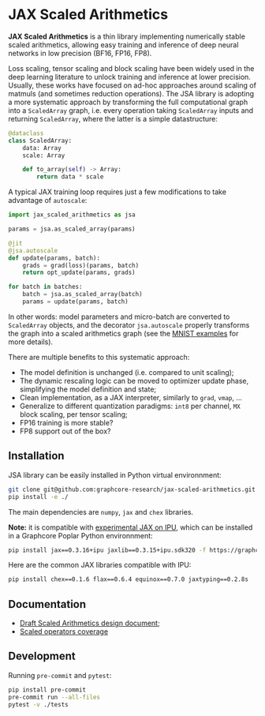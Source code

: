 # JAX Scaled Arithmetics

**JAX Scaled Arithmetics** is a thin library implementing numerically stable scaled arithmetics, allowing easy training and inference of
deep neural networks in low precision (BF16, FP16, FP8).

Loss scaling, tensor scaling and block scaling have been widely used in the deep learning literature to unlock training and inference at lower precision. Usually, these works have focused on ad-hoc approaches around scaling of matmuls (and sometimes reduction operations). The JSA library is adopting a more systematic approach by transforming the full computational graph into a `ScaledArray` graph, i.e. every operation taking `ScaledArray` inputs and returning `ScaledArray`, where the latter is a simple datastructure:
```python
@dataclass
class ScaledArray:
    data: Array
    scale: Array

    def to_array(self) -> Array:
        return data * scale
```

A typical JAX training loop requires just a few modifications to take advantage of `autoscale`:
```python
import jax_scaled_arithmetics as jsa

params = jsa.as_scaled_array(params)

@jit
@jsa.autoscale
def update(params, batch):
    grads = grad(loss)(params, batch)
    return opt_update(params, grads)

for batch in batches:
    batch = jsa.as_scaled_array(batch)
    params = update(params, batch)
```
In other words: model parameters and micro-batch are converted to `ScaledArray` objects, and the decorator `jsa.autoscale` properly transforms the graph into a scaled arithmetics graph (see the [MNIST examples](./experiments/mnist/) for more details).

There are multiple benefits to this systematic approach:

* The model definition is unchanged (i.e. compared to unit scaling);
* The dynamic rescaling logic can be moved to optimizer update phase, simplifying the model definition and state;
* Clean implementation, as a JAX interpreter, similarly to `grad`, `vmap`, ...
* Generalize to different quantization paradigms: `int8` per channel, `MX` block scaling, per tensor scaling;
* FP16 training is more stable?
* FP8 support out of the box?


## Installation

JSA library can be easily installed in Python virtual environnment:
```bash
git clone git@github.com:graphcore-research/jax-scaled-arithmetics.git
pip install -e ./
```
The main dependencies are `numpy`, `jax` and `chex` libraries.

**Note:** it is compatible with [experimental JAX on IPU](https://github.com/graphcore-research/jax-experimental), which can be installed in a Graphcore Poplar Python environnment:
```bash
pip install jax==0.3.16+ipu jaxlib==0.3.15+ipu.sdk320 -f https://graphcore-research.github.io/jax-experimental/wheels.html
```
Here are the common JAX libraries compatible with IPU:
```bash
pip install chex==0.1.6 flax==0.6.4 equinox==0.7.0 jaxtyping==0.2.8s
```

## Documentation

* [Draft Scaled Arithmetics design document](docs/design.md);
* [Scaled operators coverage](docs/operators.md)

## Development

Running `pre-commit` and `pytest`:
```bash
pip install pre-commit
pre-commit run --all-files
pytest -v ./tests
```
